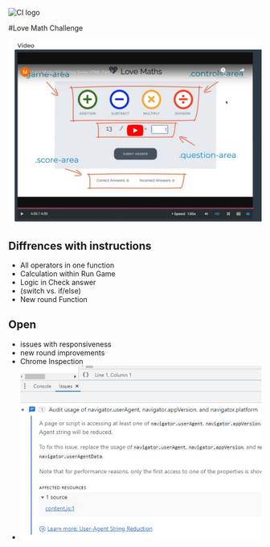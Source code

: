 ![CI logo](https://codeinstitute.s3.amazonaws.com/fullstack/ci_logo_small.png)


#Love Math Challenge

![Alt text](assets/images/req-content.jpg)

## Diffrences with instructions
* All operators in one function
* Calculation within Run Game
* Logic in Check answer  
* (switch vs. if/else)
* New round Function


## Open 
* issues with responsiveness
* new round improvements
* Chrome Inspection
* ![Alt text](assets/images/test-chrom-inspection.jpg)